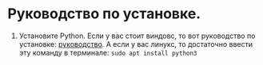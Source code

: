# Руководство по установке.
1. Установите Python. Если у вас стоит виндовс, то вот руководство по установке: [руководство](https://tutorial.djangogirls.org/ru/python_installation/).
А если у вас линукс, то достаточно ввести эту команду в терминале:
```sudo apt install python3```
